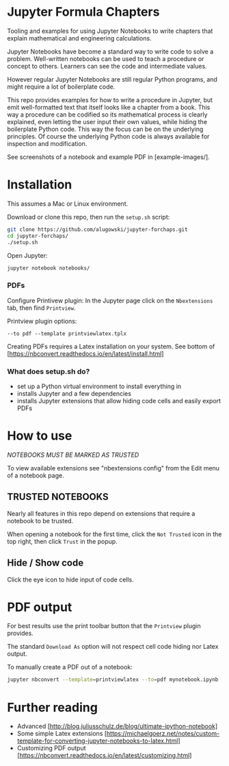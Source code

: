 # Jupyter Formula Chapters

Tooling and examples for using Jupyter Notebooks to write chapters that explain mathematical and engineering calculations.

Jupyter Notebooks have become a standard way to write code to solve a problem. Well-written notebooks can be used to
teach a procedure or concept to others. Learners can see the code and intermediate values.

However regular Jupyter Notebooks are still regular Python programs, and might require a lot of boilerplate code.

This repo provides examples for how to write a procedure in Jupyter, but emit well-formatted text that itself looks
like a chapter from a book. This way a procedure can be codified so its mathematical process is clearly explained, even
letting the user input their own values, while hiding the boilerplate Python code. This way the focus can be on the
underlying principles. Of course the underlying Python code is always available for inspection and modification.

See screenshots of a notebook and example PDF in [example-images/].

# Installation

This assumes a Mac or Linux environment.

Download or clone this repo, then run the `setup.sh` script:

```bash
git clone https://github.com/alugowski/jupyter-forchaps.git
cd jupyter-forchaps/
./setup.sh
```

Open Jupyter:
```bash
jupyter notebook notebooks/
```

### PDFs
Configure Printivew plugin:
In the Jupyter page click on the `Nbextensions` tab, then find `Printview`.

Printview plugin options:
```
--to pdf --template printviewlatex.tplx
```

Creating PDFs requires a Latex installation on your system. See bottom of
[https://nbconvert.readthedocs.io/en/latest/install.html]

### What does setup.sh do?

* set up a Python virtual environment to install everything in
* installs Jupyter and a few dependencies
* installs Jupyter extensions that allow hiding code cells and easily export PDFs

# How to use

*NOTEBOOKS MUST BE MARKED AS TRUSTED*

To view available extensions see "nbextensions config" from the Edit menu of a notebook page.

## TRUSTED NOTEBOOKS

Nearly all features in this repo depend on extensions that require a notebook to be trusted.

When opening a notebook for the first time, click the `Not Trusted` icon in the top right, then click `Trust` in the popup.


## Hide / Show code
Click the eye icon to hide input of code cells.

# PDF output

For best results use the print toolbar button that the `Printview` plugin provides.

The standard `Download As` option will not respect cell code hiding nor Latex output.

To manually create a PDF out of a notebook:

```bash
jupyter nbconvert --template=printviewlatex --to=pdf mynotebook.ipynb
```

# Further reading

* Advanced [http://blog.juliusschulz.de/blog/ultimate-ipython-notebook]
* Some simple Latex extensions [https://michaelgoerz.net/notes/custom-template-for-converting-jupyter-notebooks-to-latex.html]
* Customizing PDF output [https://nbconvert.readthedocs.io/en/latest/customizing.html]